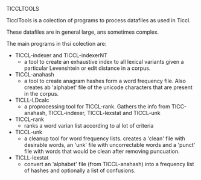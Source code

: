 TICCLTOOLS

TicclTools is a colection of programs to process datafiles as used in Ticcl.

These datafiles are in general large, ans sometimes complex.

The main programs in thsi colection are:
- TICCL-indexer and TICCL-indexerNT
  - a  tool  to create an exhaustive index to all lexical
    variants given a particular Levenshtein or edit distance in a corpus.
- TICCL-anahash
  - a tool to create anagram hashes form a word frequency file. Also creates ab 'alphabet' file of the unicode characters that are present in the corpus.
- TICLL-LDcalc
  - a proprocessing tool for TICCL-rank. Gathers the info from TICC-anahash, TICCL-indexer, TICCL-lexstat and TICCL-unk
- TICCL-rank
  - ranks a word varian list according to al lot of criteria
- TICCL-unk
  - a cleanup tool for word frequency lists. creates a 'clean' file with desirable words, an 'unk' file with uncorrectable words and a 'punct' file with words that would be clean after removing puncuation.
- TICLL-lexstat
  - convert an 'alphabet' file (from TICCL-anahash) into a frequency list of hashes and optionally a list of confusions.

